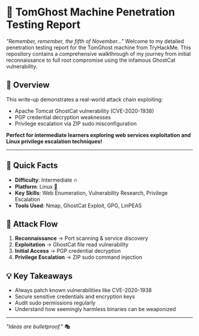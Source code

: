 # 🔐 TomGhost Machine Penetration Testing Report

*"Remember, remember, the fifth of November..."* 
Welcome to my detailed penetration testing report for the TomGhost machine from TryHackMe. 
This repository contains a comprehensive walkthrough of my journey from initial reconnaissance
to full root compromise using the infamous GhostCat vulnerability.

## 📖 Overview

This write-up demonstrates a real-world attack chain exploiting:
- Apache Tomcat GhostCat vulnerability (CVE-2020-1938)
- PGP credential decryption weaknesses
- Privilege escalation via ZIP sudo misconfiguration

**Perfect for intermediate learners exploring web services exploitation and Linux privilege escalation techniques!**

---

## 🎯 Quick Facts
- **Difficulty**: Intermediate 🔥
- **Platform**: Linux 🐧
- **Key Skills**: Web Enumeration, Vulnerability Research, Privilege Escalation
- **Tools Used**: Nmap, GhostCat Exploit, GPG, LinPEAS

## 🚀 Attack Flow
1. **Reconnaissance** → Port scanning & service discovery
2. **Exploitation** → GhostCat file read vulnerability
3. **Initial Access** → PGP credential decryption
4. **Privilege Escalation** → ZIP sudo command injection

## 💡 Key Takeaways
- Always patch known vulnerabilities like CVE-2020-1938
- Secure sensitive credentials and encryption keys
- Audit sudo permissions regularly
- Understand how seemingly harmless binaries can be weaponized

---

*"Ideas are bulletproof."* 🎭
